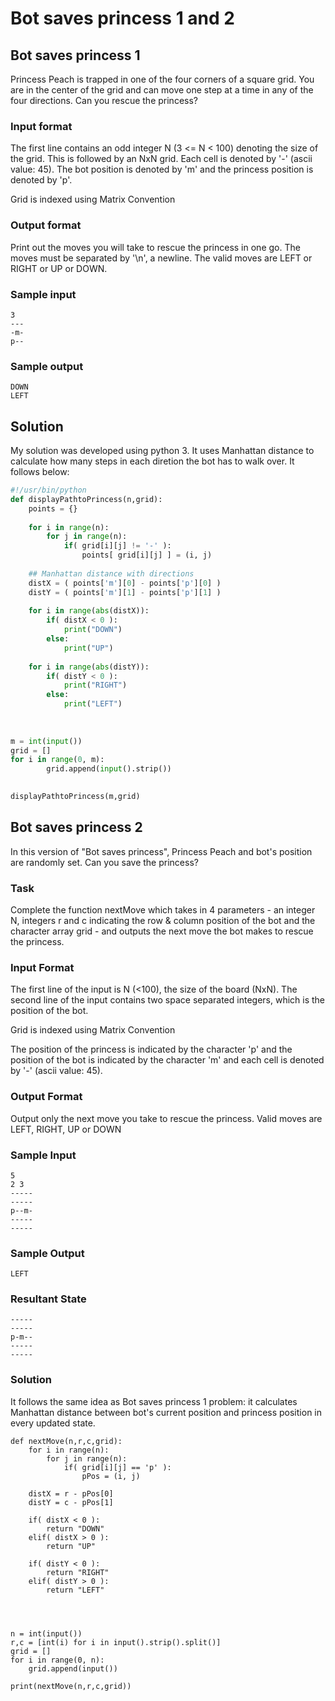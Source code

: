 # Bot saves princess 1 and 2

## Bot saves princess 1

Princess Peach is trapped in one of the four corners of a square grid. You are in the center of the grid and can move one step at a time in any of the four directions. Can you rescue the princess?

### Input format

The first line contains an odd integer N (3 <= N < 100) denoting the size of the grid. This is followed by an NxN grid. Each cell is denoted by '-' (ascii value: 45). The bot position is denoted by 'm' and the princess position is denoted by 'p'.

Grid is indexed using Matrix Convention

### Output format

Print out the moves you will take to rescue the princess in one go. The moves must be separated by '\n', a newline. The valid moves are LEFT or RIGHT or UP or DOWN.

### Sample input
```
3
---
-m-
p--
```

### Sample output
```
DOWN
LEFT
```

## Solution
My solution was developed using python 3. It uses Manhattan distance to calculate how many steps in each diretion the bot has to walk over. It follows below:

```python
#!/usr/bin/python
def displayPathtoPrincess(n,grid):
    points = {}
    
    for i in range(n):
        for j in range(n):
            if( grid[i][j] != '-' ):
                points[ grid[i][j] ] = (i, j)
    
    ## Manhattan distance with directions
    distX = ( points['m'][0] - points['p'][0] )
    distY = ( points['m'][1] - points['p'][1] )
    
    for i in range(abs(distX)):
        if( distX < 0 ):
            print("DOWN")
        else:
            print("UP")
    
    for i in range(abs(distY)):
        if( distY < 0 ):
            print("RIGHT")
        else:
            print("LEFT")
    
    
    
m = int(input())
grid = [] 
for i in range(0, m): 
        grid.append(input().strip())

        
displayPathtoPrincess(m,grid)

``` 



## Bot saves princess 2

In this version of "Bot saves princess", Princess Peach and bot's position are randomly set. Can you save the princess?

### Task

Complete the function nextMove which takes in 4 parameters - an integer N, integers r and c indicating the row & column position of the bot and the character array grid - and outputs the next move the bot makes to rescue the princess.

### Input Format

The first line of the input is N (<100), the size of the board (NxN). The second line of the input contains two space separated integers, which is the position of the bot.

Grid is indexed using Matrix Convention

The position of the princess is indicated by the character 'p' and the position of the bot is indicated by the character 'm' and each cell is denoted by '-' (ascii value: 45).

### Output Format

Output only the next move you take to rescue the princess. Valid moves are LEFT, RIGHT, UP or DOWN

### Sample Input
```
5
2 3
-----
-----
p--m-
-----
-----
```

### Sample Output
```
LEFT
```

### Resultant State
```
-----
-----
p-m--
-----
-----
```

### Solution
It follows the same idea as Bot saves princess 1 problem: it calculates Manhattan distance between bot's current position and princess position in every updated state.

```
def nextMove(n,r,c,grid):
    for i in range(n):
        for j in range(n):
            if( grid[i][j] == 'p' ):
                pPos = (i, j)
                
    distX = r - pPos[0]
    distY = c - pPos[1]
    
    if( distX < 0 ):
        return "DOWN"
    elif( distX > 0 ):
        return "UP"
    
    if( distY < 0 ):
        return "RIGHT"
    elif( distY > 0 ):
        return "LEFT"
    



n = int(input())
r,c = [int(i) for i in input().strip().split()]
grid = []
for i in range(0, n):
    grid.append(input())

print(nextMove(n,r,c,grid))
```



